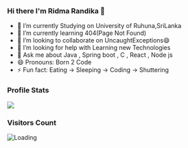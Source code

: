 ### Hi there I'm Ridma Randika 👋

- 🔭 I’m currently Studying on University of Ruhuna,SriLanka
- 🌱 I’m currently learning 404(Page Not Found)
- 👯 I’m looking to collaborate on UncaughtExceptions😄
- 🤔 I’m looking for help with Learning new Technologies
- 💬 Ask me about Java , Spring boot , C , React , Node js 
- 😄 Pronouns: Born 2 Code
- ⚡ Fun fact: Eating -> Sleeping -> Coding -> Shuttering 

### Profile Stats

<img src="https://github-readme-stats.vercel.app/api?username=RidmaRandika&&show_icons=true&title_color=ffffff&icon_color=bb2acf&text_color=daf7dc&bg_color=151515">

### Visitors Count

<img align="left" src = "https://profile-counter.glitch.me/RidmaRandika/count.svg" alt ="Loading">
